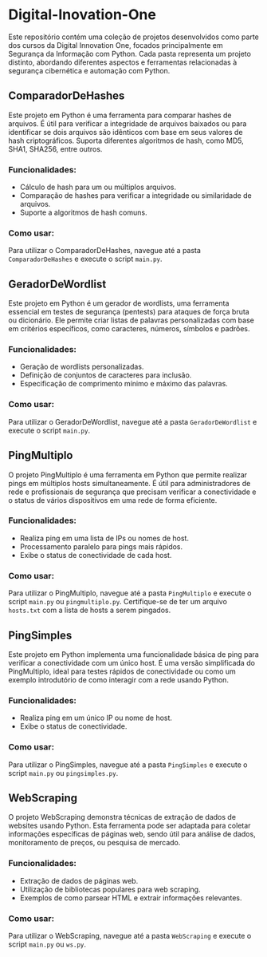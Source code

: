 # Digital-Inovation-One

Este repositório contém uma coleção de projetos desenvolvidos como parte dos cursos da Digital Innovation One, focados principalmente em Segurança da Informação com Python. Cada pasta representa um projeto distinto, abordando diferentes aspectos e ferramentas relacionadas à segurança cibernética e automação com Python.




## ComparadorDeHashes

Este projeto em Python é uma ferramenta para comparar hashes de arquivos. É útil para verificar a integridade de arquivos baixados ou para identificar se dois arquivos são idênticos com base em seus valores de hash criptográficos. Suporta diferentes algoritmos de hash, como MD5, SHA1, SHA256, entre outros.

### Funcionalidades:
- Cálculo de hash para um ou múltiplos arquivos.
- Comparação de hashes para verificar a integridade ou similaridade de arquivos.
- Suporte a algoritmos de hash comuns.

### Como usar:
Para utilizar o ComparadorDeHashes, navegue até a pasta `ComparadorDeHashes` e execute o script `main.py`.




## GeradorDeWordlist

Este projeto em Python é um gerador de wordlists, uma ferramenta essencial em testes de segurança (pentests) para ataques de força bruta ou dicionário. Ele permite criar listas de palavras personalizadas com base em critérios específicos, como caracteres, números, símbolos e padrões.

### Funcionalidades:
- Geração de wordlists personalizadas.
- Definição de conjuntos de caracteres para inclusão.
- Especificação de comprimento mínimo e máximo das palavras.

### Como usar:
Para utilizar o GeradorDeWordlist, navegue até a pasta `GeradorDeWordlist` e execute o script `main.py`.




## PingMultiplo

O projeto PingMultiplo é uma ferramenta em Python que permite realizar pings em múltiplos hosts simultaneamente. É útil para administradores de rede e profissionais de segurança que precisam verificar a conectividade e o status de vários dispositivos em uma rede de forma eficiente.

### Funcionalidades:
- Realiza ping em uma lista de IPs ou nomes de host.
- Processamento paralelo para pings mais rápidos.
- Exibe o status de conectividade de cada host.

### Como usar:
Para utilizar o PingMultiplo, navegue até a pasta `PingMultiplo` e execute o script `main.py` ou `pingmultiplo.py`. Certifique-se de ter um arquivo `hosts.txt` com a lista de hosts a serem pingados.




## PingSimples

Este projeto em Python implementa uma funcionalidade básica de ping para verificar a conectividade com um único host. É uma versão simplificada do PingMultiplo, ideal para testes rápidos de conectividade ou como um exemplo introdutório de como interagir com a rede usando Python.

### Funcionalidades:
- Realiza ping em um único IP ou nome de host.
- Exibe o status de conectividade.

### Como usar:
Para utilizar o PingSimples, navegue até a pasta `PingSimples` e execute o script `main.py` ou `pingsimples.py`.




## WebScraping

O projeto WebScraping demonstra técnicas de extração de dados de websites usando Python. Esta ferramenta pode ser adaptada para coletar informações específicas de páginas web, sendo útil para análise de dados, monitoramento de preços, ou pesquisa de mercado.

### Funcionalidades:
- Extração de dados de páginas web.
- Utilização de bibliotecas populares para web scraping.
- Exemplos de como parsear HTML e extrair informações relevantes.

### Como usar:
Para utilizar o WebScraping, navegue até a pasta `WebScraping` e execute o script `main.py` ou `ws.py`.

